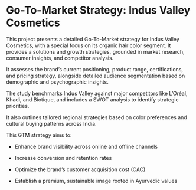 # **Go-To-Market Strategy: Indus Valley Cosmetics**

This project presents a detailed Go-To-Market strategy for Indus Valley Cosmetics, with a special focus on its organic hair color segment. It provides a solutions and growth strategies, grounded in market research, consumer insights, and competitor analysis.

It assesses the brand’s current positioning, product range, certifications, and pricing strategy, alongside detailed audience segmentation based on demographic and psychographic insights. 

The study benchmarks Indus Valley against major competitors like L’Oréal, Khadi, and Biotique, and includes a SWOT analysis to identify strategic priorities. 

It also outlines tailored regional strategies based on color preferences and cultural buying patterns across India.

This GTM strategy aims to:

- Enhance brand visibility across online and offline channels

- Increase conversion and retention rates

- Optimize the brand’s customer acquisition cost (CAC)

- Establish a premium, sustainable image rooted in Ayurvedic values
